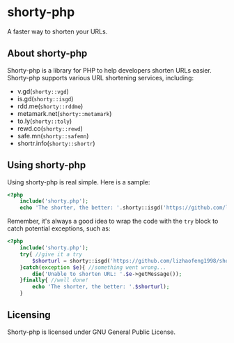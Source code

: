 shorty-php
==========

A faster way to shorten your URLs.

About shorty-php
----------
Shorty-php is a library for PHP to help developers shorten URLs easier. Shorty-php supports various URL shortening services, including:
* v.gd(`shorty::vgd`)
* is.gd(`shorty::isgd`)
* rdd.me(`shorty::rddme`)
* metamark.net(`shorty::metamark`)
* to.ly(`shorty::toly`)
* rewd.co(`shorty::rewd`)
* safe.mn(`shorty::safemn`)
* shortr.info(`shorty::shortr`)

Using shorty-php
----------
Using shorty-php is real simple. Here is a sample:
```php
<?php
	include('shorty.php');
	echo 'The shorter, the better: '.shorty::isgd('https://github.com/lizhaofeng1998/shorty-php');
```
Remember, it's always a good idea to wrap the code with the `try` block to catch potential exceptions, such as:
```php
<?php
	include('shorty.php');
	try{ //give it a try
		$shorturl = shorty::isgd('https://github.com/lizhaofeng1998/shorty-php');
	}catch(exception $e){ //something went wrong...
		die('Unable to shorten URL: '.$e->getMessage());
	}finally{ //well done!
		echo 'The shorter, the better: '.$shorturl);
	}
```

Licensing
----------
Shorty-php is licensed under GNU General Public License.